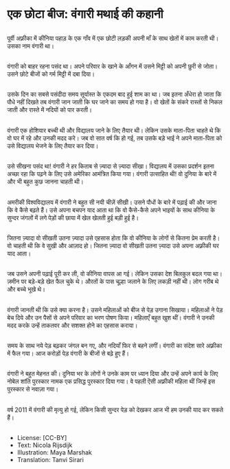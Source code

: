 # एक छोटा बीज: वंगारी मथाई की कहानी

##
पूर्वी अफ़्रीका में कीनिया पहाड़ के एक गाँव में एक छोटी लड़की अपनी माँ के साथ खेतों में काम करती थी। उसका नाम वंगारी था।

##
वंगारी को बाहर रहना पसंद था। अपने परिवार के खाने के आँगन में उसने मिट्टी को अपनी छुरी से जोता। उसने छोटे बीजों को गर्म मिट्टी में दबा दिया।

##
उसके दिन का सबसे पसंदीदा समय सूर्यास्त के एकदम बाद हुई शाम का था। जब इतना अँधेरा हो जाता कि पौधे नहीं दिखते तब वंगारी जान जाती कि घर जाने का समय हो गया है। वो खेतों के संकरे रास्तों से निकल जाती और रास्ते में नदियों को पार करती।

##
वंगारी एक होशियार बच्ची थी और विद्यालय जाने के लिए तैयार थी। लेकिन उसके माता-पिता चाहते थे कि वो घर में रहे और उनकी मदद करे। जब वो सात वर्ष कि हो गई, तब उसके बड़े भाई ने अपने माता-पिता को उसे विद्यालय भेजने के लिए तैयार कर दिया।

##
उसे सीखना पसंद था! वंगारी ने हर किताब से ज़्यादा से ज़्यादा सीखा। विद्यालय में उसका प्रदर्शन इतना अच्छा रहा कि पढ़ने के लिए उसे अमेरिका आमंत्रित किया गया। वंगारी उत्साहित थी! वो दुनिया के बारे में और भी बहुत कुछ जानना चाहती थी।

##
अमरीकी विश्वविद्यालय में वंगारी ने बहुत सी नयी चीज़ें सीखी। उसने पौधों के बारे में पढ़ाई की और जाना कि वे कैसे बढ़ते हैं। उसे अपना बचपन याद आता था कि वो कैसे-कैसे अपने भाइयों के साथ कीनिया के सुन्दर जंगलों में लगे पेड़ों की छाया में खेल खेलती हुई बड़ी हुई है।

##
जितना ज़्यादा वो सीखती उतना ज़्यादा उसे एहसास होता कि वो कीनिया के लोगों से कितना प्रेम करती है। वो चाहती थी कि वे सुखी और आज़ाद हो। जितना ज़्यादा वो सीखती उतना ज़्यादा उसे अपना अफ़्रीकी घर याद आता।

##
जब उसने अपनी पढ़ाई पूरी कर ली, वो कीनिया वापस आ गई। लेकिन उसका देश बिलकुल बदल गया था। ज़मीन पर बड़े-बड़े खेत फैल चुके थे। औरतों के पास चूल्हा जलाने के लिए लकड़ी नहीं थी। लोग गरीब थे और बच्चे भूखे थे।

##
वंगारी जानती थी कि उसे क्या करना है। उसने महिलाओं को बीज से पेड़ उगाना सिखाया। महिलाओं ने पेड़ बेच दिये और उन पैसों से अपने परिवार का भरण पोषण किया। महिलाएँ बहुत खुश थीं। वंगारी ने उनकी मदद करके उन्हें ताकतवर और सशक्त होने का एहसास कराया।

##
समय के साथ नये पेड़ बढ़कर जंगल बन गए, और नदियाँ फिर से बहने लगीं। वंगारी का संदेश सारे अफ़्रीका में फैल गया। आज करोड़ों पेड़ वंगारी के बीजों से बढ़े हुए हैं।

##
वंगारी ने बहुत मेहनत की। दुनिया भर के लोगों ने उनके काम पर ध्यान दिया और उन्हें अपने कार्य के लिए नोबेल शांति पुरस्कार नामक एक प्रसिद्ध पुरस्कार दिया गया। वे पहली ऎसी अफ़्रीकी महिला थीं जिन्हें इस पुरस्कार से नवाज़ा गया।

##
वर्ष 2011 में वंगारी की मृत्यु हो गई, लेकिन किसी सुन्दर पेड़ को देखकर आज भी हम उनकी याद कर सकते हैं।

##
* License: [CC-BY]
* Text: Nicola Rijsdijk
* Illustration: Maya Marshak
* Translation: Tanvi Sirari
